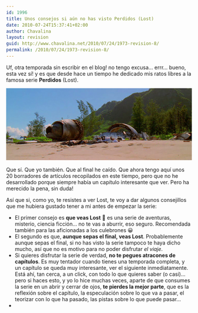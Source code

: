 ```yaml
---
id: 1996
title: Unos consejos si aún no has visto Perdidos (Lost)
date: 2010-07-24T15:37:41+02:00
author: Chavalina
layout: revision
guid: http://www.chavalina.net/2010/07/24/1973-revision-8/
permalink: /2010/07/24/1973-revision-8/
---
```

Uf, otra temporada sin escribir en el blog! no tengo excusa&#8230; errr&#8230; bueno, esta vez sí! y es que desde hace un tiempo he dedicado mis ratos libres a la famosa serie **Perdidos** (Lost).

<p style="text-align: center;">
  <img class="aligncenter" title="La playa de Perdidos" src="/imagenes/2010/07/perdidos-playa.jpg" alt="La playa de Perdidos con restos del accidente de avión" />
</p>

Que sí. Que yo también. Que al final he caído. Que ahora tengo aquí unos 20 borradores de artículos recopilados en este tiempo, pero que no he desarrollado porque siempre había un capítulo interesante que ver. Pero ha merecido la pena, sin duda!

Así que si, como yo, te resistes a ver Lost, te voy a dar algunos consejillos que me hubiera gustado tener a mi antes de empezar la serie:

  * El primer consejo es **que veas Lost** 🙂 es una serie de aventuras, misterio, ciencia ficción&#8230; no te vas a aburrir, eso seguro. Recomendada también para las aficionadas a los culebrones 😀
  * El segundo es que, **aunque sepas el final, veas Lost**. Probablemente aunque sepas el final, si no has visto la serie tampoco te haya dicho mucho, así que no es motivo para no poder disfrutar _el viaje_.
  * Si quieres disfrutar la serie de verdad, **no te pegues atracones de capítulos**. Es muy tentador cuando tienes una temporada completa, y un capítulo se queda muy interesante, ver el siguiente inmediatamente.  
    Está ahí, tan cerca, a un click, con todo lo que quieres saber (o casi)&#8230; pero si haces esto, y yo lo hice muchas veces, aparte de que consumes la serie en un abrir y cerrar de ojos, **te pierdes la mejor parte**, que es la reflexión sobre el capítulo, la especulación sobre lo que va a pasar, el teorizar con lo que ha pasado, las pistas sobre lo que puede pasar&#8230;
  *